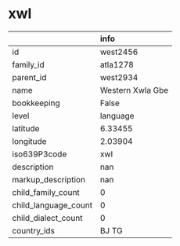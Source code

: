 # xwl
|                      | info             |
|:---------------------|:-----------------|
| id                   | west2456         |
| family_id            | atla1278         |
| parent_id            | west2934         |
| name                 | Western Xwla Gbe |
| bookkeeping          | False            |
| level                | language         |
| latitude             | 6.33455          |
| longitude            | 2.03904          |
| iso639P3code         | xwl              |
| description          | nan              |
| markup_description   | nan              |
| child_family_count   | 0                |
| child_language_count | 0                |
| child_dialect_count  | 0                |
| country_ids          | BJ TG            |
